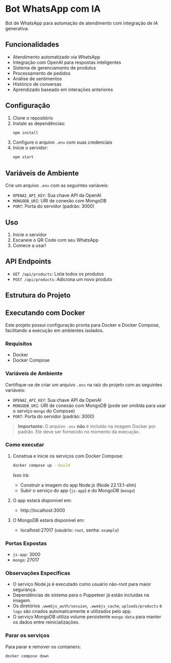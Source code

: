 # Bot WhatsApp com IA

Bot de WhatsApp para automação de atendimento com integração de IA generativa.

## Funcionalidades

- Atendimento automatizado via WhatsApp
- Integração com OpenAI para respostas inteligentes
- Sistema de gerenciamento de produtos
- Processamento de pedidos
- Análise de sentimentos
- Histórico de conversas
- Aprendizado baseado em interações anteriores

## Configuração

1. Clone o repositório
2. Instale as dependências:
   ```bash
   npm install
   ```
3. Configure o arquivo `.env` com suas credenciais
4. Inicie o servidor:
   ```bash
   npm start
   ```

## Variáveis de Ambiente

Crie um arquivo `.env` com as seguintes variáveis:

- `OPENAI_API_KEY`: Sua chave API da OpenAI
- `MONGODB_URI`: URI de conexão com MongoDB
- `PORT`: Porta do servidor (padrão: 3000)

## Uso

1. Inicie o servidor
2. Escaneie o QR Code com seu WhatsApp
3. Comece a usar!

## API Endpoints

- `GET /api/products`: Lista todos os produtos
- `POST /api/products`: Adiciona um novo produto

## Estrutura do Projeto 

## Executando com Docker

Este projeto possui configuração pronta para Docker e Docker Compose, facilitando a execução em ambientes isolados.

### Requisitos

- Docker
- Docker Compose

### Variáveis de Ambiente

Certifique-se de criar um arquivo `.env` na raiz do projeto com as seguintes variáveis:

- `OPENAI_API_KEY`: Sua chave API da OpenAI
- `MONGODB_URI`: URI de conexão com MongoDB (pode ser omitida para usar o serviço `mongo` do Compose)
- `PORT`: Porta do servidor (padrão: 3000)

> **Importante:** O arquivo `.env` **não** é incluído na imagem Docker por padrão. Ele deve ser fornecido no momento da execução.

### Como executar

1. Construa e inicie os serviços com Docker Compose:
   ```bash
   docker compose up --build
   ```
   Isso irá:
   - Construir a imagem do app Node.js (Node 22.13.1-slim)
   - Subir o serviço do app (`js-app`) e do MongoDB (`mongo`)

2. O app estará disponível em:
   - http://localhost:3000

3. O MongoDB estará disponível em:
   - localhost:27017 (usuário: `root`, senha: `example`)

### Portas Expostas

- `js-app`: 3000
- `mongo`: 27017

### Observações Específicas

- O serviço Node.js é executado como usuário não-root para maior segurança.
- Dependências de sistema para o Puppeteer já estão incluídas na imagem.
- Os diretórios `.wwebjs_auth/session`, `.wwebjs_cache`, `uploads/products` e `logs` são criados automaticamente e utilizados pelo app.
- O serviço MongoDB utiliza volume persistente `mongo-data` para manter os dados entre reinicializações.

### Parar os serviços

Para parar e remover os containers:
```bash
docker compose down
```
